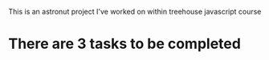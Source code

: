 This is an astronut project I've worked on within treehouse javascript course

# There are 3 tasks to be completed
